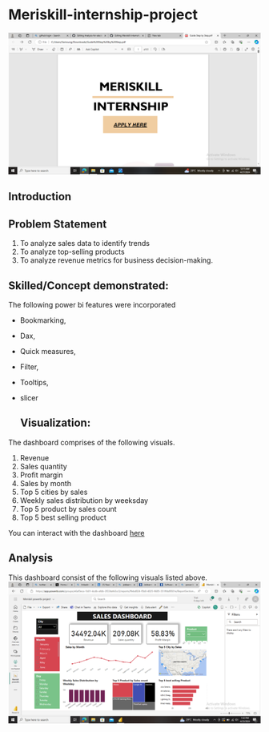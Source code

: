 # Meriskill-internship-project
![](https://github.com/Abutujj/Meriskill-internship-project/blob/main/Cover%20page.png)
## Introduction


## Problem Statement
1. To analyze sales data to identify trends
2. To analyze top-selling products
3. To analyze revenue metrics for 
   business decision-making.

 ## Skilled/Concept demonstrated:
 The following power bi features were incorporated
- Bookmarking,
- Dax,
- Quick measures,
- Filter,
- Tooltips,
- slicer

  ## Visualization:
 The dashboard comprises of the following visuals.
 1. Revenue
 2. Sales quantity
 3. Profit margin
 4. Sales by month
 5. Top 5 cities by sales
 6. Weekly sales distribution by weeksday
 7. Top 5 product by sales count
 8. Top 5 best selling product

You can interact with the dashboard [here](https://app.powerbi.com/groups/e6af3eca-1b01-4cdb-afdb-2f224afe3cc3/reports/ffebd824-f5b8-4025-9685-351ffdd9501e/ReportSection?experience=power-bi)

## Analysis
This dashboard consist of the following visuals listed above.
![](https://github.com/Abutujj/Meriskill-internship-project/blob/main/Sales%20Dashboard.png)
  

